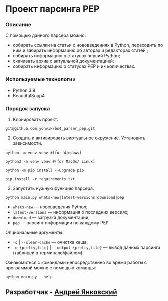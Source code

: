 # Проект парсинга PEP

### Описание
С помощью данного парсера можно:
 - cобирать ссылки на статьи о нововведениях в Python, переходить по ним и забирать информацию об авторах и редакторах статей ;
 - собирать информацию о статусах версий Python;
 - скачивать архив с актуальной документацией;
 - собирать информацию о статусах PEP и их количествах.
 
 ### Используемые технологии
  - Python 3.9
  - BeautifulSoup4
  
 ### Порядок запуска
 1. Клонировать проект.
 ```
 git@github.com:yonvik/bs4_parser_pep.git
 ```
 2. Создать и активировать виртуальное окружение. Установить зависимости.
 ```
 python -m venv venv #(for Windows)
 ```
 ```
 python3 -m venv venv #(for MacOs/ Linux)
 ```
 ```
 python -m pip install --upgrade pip
 ```
 ```
 pip install -r requirements.txt
 ```
 3. Запустить нужную функцию парсера.
 ```
 python main.py whats-new|latest-versions|download|pep 
 ```
  - ```whats-new``` — нововведения Python;
  - ```latest-versions``` — информация о последних версиях;
  - ```download``` — загрузка документации;
  - ```pep``` — парсинг информации по каждому PEP.

 Опциональные аргументы:
  - ```-c``` | ```--clear-cache``` — очистка кеша;
  - ```-o {pretty,file}``` | ```--output {pretty,file}``` — вывод данных парсинга (таблицей в терминале/файлом).
 
 Ознакомиться с командами непосредственно во время работы с программой можно с помощью команды:
 ```
 python main.py --help
 ```
 
 ## Разработчик - [Андрей Янковский](https://github.com/yonvik) ##
